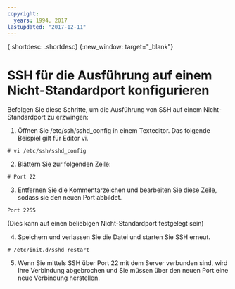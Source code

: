 ```yaml
---
copyright:
  years: 1994, 2017
lastupdated: "2017-12-11"
---
```


{:shortdesc: .shortdesc}
{:new_window: target="_blank"}

# SSH für die Ausführung auf einem Nicht-Standardport konfigurieren

Befolgen Sie diese Schritte, um die Ausführung von SSH auf einem Nicht-Standardport zu erzwingen:

1. Öffnen Sie /etc/ssh/sshd_config in einem Texteditor. Das folgende Beispiel gilt für Editor vi.
```
# vi /etc/ssh/sshd_config
```
 
2. Blättern Sie zur folgenden Zeile:
```
# Port 22
```
 
3. Entfernen Sie die Kommentarzeichen und bearbeiten Sie diese Zeile, sodass sie den neuen Port abbildet.
```
Port 2255
``` 
(Dies kann auf einen beliebigen Nicht-Standardport festgelegt sein)
 
4. Speichern und verlassen Sie die Datei und starten Sie SSH erneut.
```
# /etc/init.d/sshd restart
```

5. Wenn Sie mittels SSH über Port 22 mit dem Server verbunden sind, wird Ihre Verbindung abgebrochen und Sie müssen über den neuen Port eine neue Verbindung herstellen.
